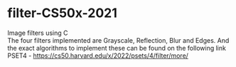 # filter-CS50x-2021
Image filters using C <br/>
The four filters implemented are Grayscale, Reflection, Blur and Edges. And the exact algorithms to implement these can be found on the following link
PSET4 - https://cs50.harvard.edu/x/2022/psets/4/filter/more/




